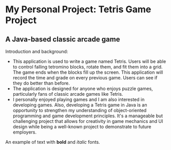 # My Personal Project: Tetris Game Project

## A Java-based classic arcade game

Introduction and background:
- This application is used to write a game named Tetris. Users will be able to control falling tetromino blocks, rotate them, and fit them into a grid. The game ends when the blocks fill up the screen. This application will record the time and grade on every previous game. Users can see if they do better than before. 
- The application is designed for anyone who enjoys puzzle games, particularly fans of classic arcade games like Tetris.
- I personally enjoyed playing games and I am also interested in developing games. Also, developing a Tetris game in Java is an opportunity to strengthen my understanding of object-oriented programming and game development principles. It's a manageable but challenging project that allows for creativity in game mechanics and UI design while being a well-known project to demonstrate to future employers.

An example of text with **bold** and *italic* fonts.  